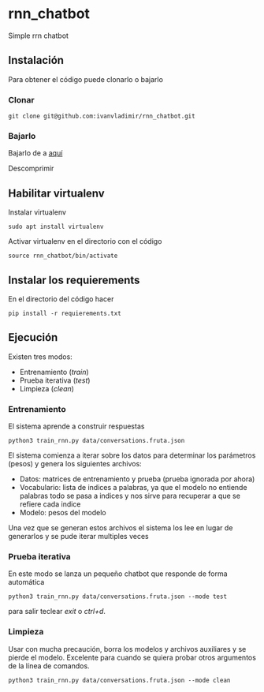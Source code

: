 # rnn_chatbot

Simple rrn chatbot 


## Instalación

Para obtener el código puede clonarlo o bajarlo

### Clonar

    git clone git@github.com:ivanvladimir/rnn_chatbot.git

### Bajarlo

Bajarlo de a 
[aquí](https://github.com/ivanvladimir/rnn_chatbot/archive/master.zip)

Descomprimir

## Habilitar virtualenv

Instalar virtualenv

    sudo apt install virtualenv

Activar virtualenv en el directorio con el código

    source rnn_chatbot/bin/activate

## Instalar los requierements

En el directorio del código hacer

    pip install -r requierements.txt

## Ejecución

Existen tres modos:

* Entrenamiento (_train_)
* Prueba iterativa (_test_)
* Limpieza (_clean_)

### Entrenamiento

El sistema aprende a construir respuestas

    python3 train_rnn.py data/conversations.fruta.json

El sistema comienza a iterar sobre los datos para determinar los parámetros 
(pesos) y genera los siguientes archivos:

* Datos: matrices de entrenamiento y prueba (prueba ignorada por ahora)
* Vocabulario: lista de indices a palabras, ya que el modelo no entiende 
  palabras todo se pasa a indices y nos sirve para recuperar a que se refiere 
  cada indice
* Modelo: pesos del modelo

Una vez que se generan estos archivos el sistema los lee en lugar de generarlos 
y se pude iterar multiples veces

### Prueba iterativa

En este modo se lanza un pequeño chatbot que responde de forma automática

    python3 train_rnn.py data/conversations.fruta.json --mode test

para salir teclear _exit_ o _ctrl+d_.

### Limpieza

Usar con mucha precaución, borra los modelos y archivos auxiliares y se pierde 
el modelo. Excelente para cuando se quiera probar otros argumentos de la línea 
de comandos.

    python3 train_rnn.py data/conversations.fruta.json --mode clean
